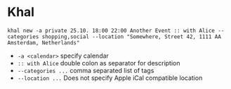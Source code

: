 # Khal

`khal new -a private 25.10. 18:00 22:00 Another Event :: with Alice --categories shopping,social --location "Somewhere, Street 42, 1111 AA Amsterdam, Netherlands"`

* `-a <calendar>` specify calendar
* `:: with Alice` double colon as separator for description
* `--categories ...` comma separated list of tags
* `--location ...` Does not specify Apple iCal compatible location
